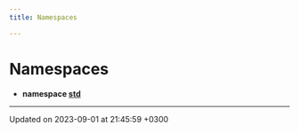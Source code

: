 ```yaml
---
title: Namespaces

---
```


# Namespaces




* **namespace [std](Namespaces/namespacestd.md)** 



-------------------------------

Updated on 2023-09-01 at 21:45:59 +0300
